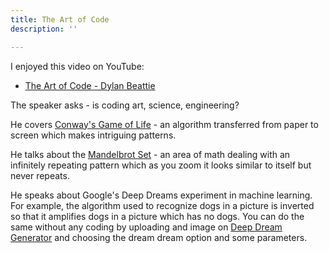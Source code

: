 ```yaml
---
title: The Art of Code
description: ''

---
```

I enjoyed this video on YouTube:

* [The Art of Code - Dylan Beattie](https://www.youtube.com/watch?v=6avJHaC3C2U "The Art of Code - Dylan Beattie")

The speaker asks - is coding art, science, engineering?

He covers [Conway's Game of Life](https://en.wikipedia.org/wiki/Conway%27s_Game_of_Life) - an algorithm transferred from paper to screen which makes intriguing patterns.

He talks about the [Mandelbrot Set](https://mathworld.wolfram.com/MandelbrotSet.html) - an area of math dealing with an infinitely repeating pattern which as you zoom it looks similar to itself but never repeats.

He speaks about Google's Deep Dreams experiment in machine learning. For example, the algorithm used to recognize dogs in a picture is inverted so that it amplifies dogs in a picture which has no dogs. You can do the same without any coding by uploading and image on [Deep Dream Generator](deepdreamgenerator.com/) and choosing the dream dream option and some parameters.